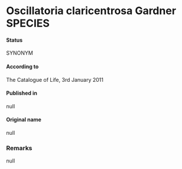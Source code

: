 Oscillatoria claricentrosa Gardner SPECIES
=======

#### Status
SYNONYM

#### According to
The Catalogue of Life, 3rd January 2011

#### Published in
null

#### Original name
null

### Remarks
null